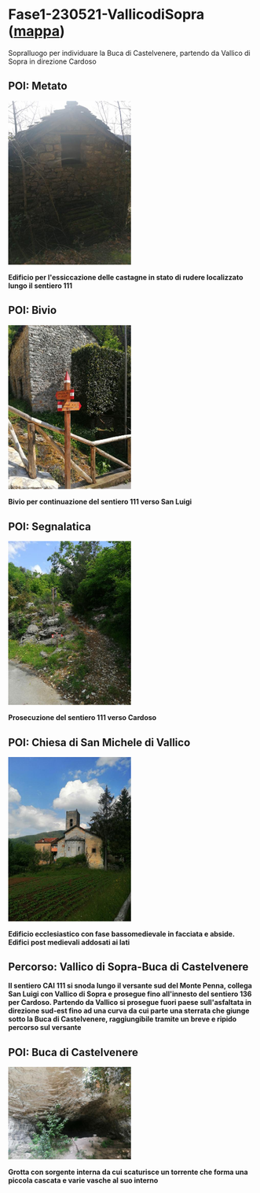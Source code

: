 # Fase1-230521-VallicodiSopra ([mappa](https://umap.openstreetmap.fr/it/map/fase1-230521-vallicodisopra_1067184?scaleControl=false&miniMap=false&scrollWheelZoom=false&zoomControl=true&editMode=disabled&moreControl=true&searchControl=null&tilelayersControl=null&embedControl=null&datalayersControl=true&onLoadPanel=none&captionBar=false&captionMenus=true))
Sopralluogo per individuare la Buca di Castelvenere, partendo da Vallico di Sopra in direzione Cardoso
## POI: Metato
[<img src='/vignettes/bde34d1e-856e-47b3-89fb-d40a9faac2ab.jpg' width='250'/>](/vignettes/bde34d1e-856e-47b3-89fb-d40a9faac2ab.jpg) 

**Edificio per l'essiccazione delle castagne in stato di rudere localizzato lungo il sentiero 111**
## POI: Bivio
[<img src='/vignettes/MKGqPfTG.jpg' width='250'/>](/vignettes/MKGqPfTG.jpg) 

**Bivio per continuazione del sentiero 111 verso San Luigi**
## POI: Segnalatica
[<img src='/vignettes/xdxWbX0k.jpg' width='250'/>](/vignettes/xdxWbX0k.jpg) 

**Prosecuzione del sentiero 111 verso Cardoso**
## POI: Chiesa di San Michele di Vallico
[<img src='/vignettes/0yNx4RHq.jpg' width='250'/>](/vignettes/0yNx4RHq.jpg) 

**Edificio ecclesiastico con fase bassomedievale in facciata e abside. Edifici post medievali addosati ai lati**
## Percorso: Vallico di Sopra-Buca di Castelvenere
**Il sentiero CAI 111 si snoda lungo il versante sud del Monte Penna, collega San Luigi con Vallico di Sopra e prosegue fino all'innesto del sentiero 136 per Cardoso. Partendo da Vallico si prosegue fuori paese sull'asfaltata in direzione sud-est fino ad una curva da cui parte una sterrata che giunge sotto la Buca di Castelvenere, raggiungibile tramite un breve e ripido percorso sul versante**
## POI: Buca di Castelvenere
[<img src='/vignettes/SxH5fwBd.jpg' width='250'/>](/vignettes/SxH5fwBd.jpg) 

**Grotta con sorgente interna da cui scaturisce un torrente che forma una piccola cascata e varie vasche al suo interno**
